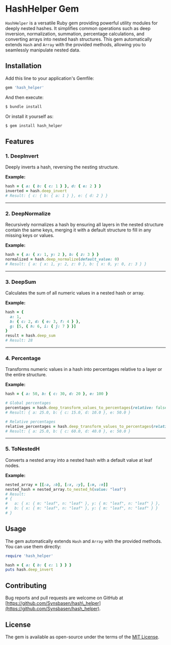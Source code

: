 # HashHelper Gem

`HashHelper` is a versatile Ruby gem providing powerful utility modules for deeply nested hashes. It simplifies common operations such as deep inversion, normalization, summation, percentage calculations, and converting arrays into nested hash structures. This gem automatically extends `Hash` and `Array` with the provided methods, allowing you to seamlessly manipulate nested data.

## Installation

Add this line to your application's Gemfile:

```ruby
gem 'hash_helper'
```

And then execute:

```bash
$ bundle install
```

Or install it yourself as:

```bash
$ gem install hash_helper
```

## Features

### 1. DeepInvert

Deeply inverts a hash, reversing the nesting structure.

**Example:**

```ruby
hash = { a: { b: { c: 1 } }, d: { e: 2 } }
inverted = hash.deep_invert
# Result: { c: { b: { a: 1 } }, e: { d: 2 } }
```

---

### 2. DeepNormalize

Recursively normalizes a hash by ensuring all layers in the nested structure contain the same keys, merging it with a default structure to fill in any missing keys or values.

**Example:**

```ruby
hash = { a: { x: 1, y: 2 }, b: { z: 3 } }
normalized = hash.deep_normalize(default_value: 0)
# Result: { a: { x: 1, y: 2, z: 0 }, b: { x: 0, y: 0, z: 3 } }
```

---

### 3. DeepSum

Calculates the sum of all numeric values in a nested hash or array.

**Example:**

```ruby
hash = {
  a: 1,
  b: { c: 2, d: { e: 3, f: 4 } },
  g: [5, { h: 6, i: { j: 7 } }]
}
result = hash.deep_sum
# Result: 28
```

---

### 4. Percentage

Transforms numeric values in a hash into percentages relative to a layer or the entire structure.

**Example:**

```ruby
hash = { a: 50, b: { c: 30, d: 20 }, e: 100 }

# Global percentages
percentages = hash.deep_transform_values_to_percentages(relative: false)
# Result: { a: 25.0, b: { c: 15.0, d: 10.0 }, e: 50.0 }

# Relative percentages
relative_percentages = hash.deep_transform_values_to_percentages(relative: true)
# Result: { a: 25.0, b: { c: 60.0, d: 40.0 }, e: 50.0 }
```

---

### 5. ToNestedH

Converts a nested array into a nested hash with a default value at leaf nodes.

**Example:**

```ruby
nested_array = [[:a, :b], [:x, :y], [:m, :n]]
nested_hash = nested_array.to_nested_h(value: "leaf")
# Result:
# {
#   a: { x: { m: "leaf", n: "leaf" }, y: { m: "leaf", n: "leaf" } },
#   b: { x: { m: "leaf", n: "leaf" }, y: { m: "leaf", n: "leaf" } }
# }
```

## Usage

The gem automatically extends `Hash` and `Array` with the provided methods. You can use them directly:

```ruby
require 'hash_helper'

hash = { a: { b: { c: 1 } } }
puts hash.deep_invert
```

## Contributing

Bug reports and pull requests are welcome on GitHub at [https://github.com/Synsbasen/hash\_helper](https://github.com/Synsbasen/hash_helper).

## License

The gem is available as open-source under the terms of the [MIT License](https://opensource.org/licenses/MIT).
